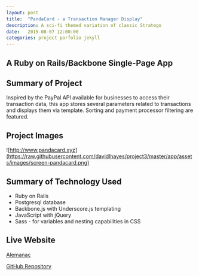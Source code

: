 ```yaml
---
layout: post
title:  "PandaCard - a Transaction Manager Display"
description: A sci-fi themed variation of classic Stratego
date:   2015-08-07 12:00:00
categories: project porfolio jekyll
---
```

## A Ruby on Rails/Backbone Single-Page App ##

## Summary of Project

Inspired by the PayPal API available for businesses to access their transaction data, this app stores several parameters related to transactions and displays them via template. Sorting and payment processor filtering are featured.

## Project Images

![http://www.pandacard.xyz](https://raw.githubusercontent.com/davidlhayes/project3/master/app/assets/images/screen-pandacard.png)

## Summary of Technology Used

- Ruby on Rails
- Postgresql database
- Backbone.js with Underscore.js templating
- JavaScript with jQuery
- Sass - for variables and nesting capabilities in CSS

## Live Website

[Alemanac](http://www.pandacard.xyz)

[GitHub Repository](https://github.com/davidlhayes/project3)
